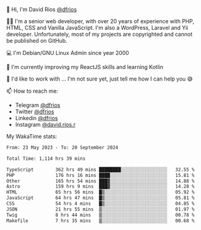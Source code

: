 👋 Hi, I'm David Rios [@dfrios](https://github.com/dfrios)

👨‍💻 I'm a senior web developer, with over 20 years of experience with PHP, HTML, CSS and Vanilla JavaScript. I'm also a WordPress, Laravel and Yii developer. Unfortunately, most of my projects are copyrighted and cannot be published on GitHub.

💻 I'm Debian/GNU Linux Admin since year 2000

🌱 I'm currently improving my ReactJS skills and learning Kotlin

💞️ I'd like to work with ... I'm not sure yet, just tell me how I can help you 😅


📫 How to reach me:
* Telegram [@dfrios](https://t.me/dfrios)
* Twitter [@dfrios](https://twitter.com/dfrios)
* Linkedin [@dfrios](https://linkedin.com/in/dfrios)
* Instagram [@david.rios.r](https://instagram.com/david.rios.r)



My WakaTime stats:
<!--START_SECTION:waka-->

```txt
From: 23 May 2023 - To: 20 September 2024

Total Time: 1,114 hrs 39 mins

TypeScript        362 hrs 49 mins ████████░░░░░░░░░░░░░░░░░   32.55 %
PHP               176 hrs 16 mins ████░░░░░░░░░░░░░░░░░░░░░   15.81 %
Other             165 hrs 54 mins ███▓░░░░░░░░░░░░░░░░░░░░░   14.88 %
Astro             159 hrs 9 mins  ███▓░░░░░░░░░░░░░░░░░░░░░   14.28 %
HTML              65 hrs 56 mins  █▒░░░░░░░░░░░░░░░░░░░░░░░   05.92 %
JavaScript        64 hrs 47 mins  █▒░░░░░░░░░░░░░░░░░░░░░░░   05.81 %
CSS               54 hrs 4 mins   █▒░░░░░░░░░░░░░░░░░░░░░░░   04.85 %
JSON              21 hrs 55 mins  ▒░░░░░░░░░░░░░░░░░░░░░░░░   01.97 %
Twig              8 hrs 44 mins   ▒░░░░░░░░░░░░░░░░░░░░░░░░   00.78 %
Makefile          7 hrs 35 mins   ▒░░░░░░░░░░░░░░░░░░░░░░░░   00.68 %
```

<!--END_SECTION:waka-->
